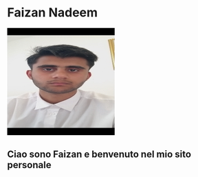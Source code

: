 <!DOCTYPE html>
<html>
  <head>
     <meta charset="utf-8">
    <meta name="viewport" content="width=device-width">
      <meta name="viewport" content="width=device-width">
  <meta name="viewport" content="width=device-width">
  </head>
    <body>
    <h1> Faizan Nadeem </h1>
    <img src="https://github.com/faizan-nd/faizan-nd.github.io/blob/main/foto_CV.jpg"  height="250px" width="250">
    <h2> Ciao sono Faizan e benvenuto nel mio sito personale </h2> 
  </body>
</html>
